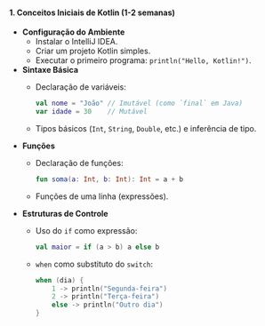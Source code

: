 #### **1. Conceitos Iniciais de Kotlin (1-2 semanas)**

- **Configuração do Ambiente**
    - Instalar o IntelliJ IDEA.
    - Criar um projeto Kotlin simples.
    - Executar o primeiro programa: `println("Hello, Kotlin!")`.
- **Sintaxe Básica**
    - Declaração de variáveis:
        
        ```kotlin
        val nome = "João" // Imutável (como `final` em Java)
        var idade = 30    // Mutável
        ```
        
    - Tipos básicos (`Int`, `String`, `Double`, etc.) e inferência de tipo.
- **Funções**
    - Declaração de funções:
        
        ```kotlin
        fun soma(a: Int, b: Int): Int = a + b
        ```
        
    - Funções de uma linha (expressões).
- **Estruturas de Controle**
    - Uso do `if` como expressão:
        
        ```kotlin
        val maior = if (a > b) a else b
        ```
        
    - `when` como substituto do `switch`:
        
        ```kotlin
        when (dia) {
            1 -> println("Segunda-feira")
            2 -> println("Terça-feira")
            else -> println("Outro dia")
        }
        ```
        